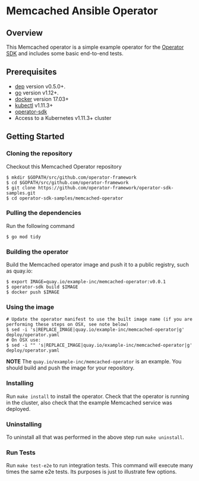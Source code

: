 # Memcached Ansible Operator

## Overview

This Memcached operator is a simple example operator for the [Operator SDK][operator_sdk] and includes some basic end-to-end tests.

## Prerequisites

- [dep][dep_tool] version v0.5.0+.
- [go][go_tool] version v1.12+.
- [docker][docker_tool] version 17.03+
- [kubectl][kubectl_tool] v1.11.3+
- [operator-sdk][operator_install]
- Access to a Kubernetes v1.11.3+ cluster

## Getting Started

### Cloning the repository

Checkout this Memcached Operator repository

```
$ mkdir $GOPATH/src/github.com/operator-framework
$ cd $GOPATH/src/github.com/operator-framework
$ git clone https://github.com/operator-framework/operator-sdk-samples.git
$ cd operator-sdk-samples/memcached-operator
```
### Pulling the dependencies

Run the following command

```
$ go mod tidy
```

### Building the operator

Build the Memcached operator image and push it to a public registry, such as quay.io:

```
$ export IMAGE=quay.io/example-inc/memcached-operator:v0.0.1
$ operator-sdk build $IMAGE
$ docker push $IMAGE
```

### Using the image

```
# Update the operator manifest to use the built image name (if you are performing these steps on OSX, see note below)
$ sed -i 's|REPLACE_IMAGE|quay.io/example-inc/memcached-operator|g' deploy/operator.yaml
# On OSX use:
$ sed -i "" 's|REPLACE_IMAGE|quay.io/example-inc/memcached-operator|g' deploy/operator.yaml
```

**NOTE** The `quay.io/example-inc/memcached-operator` is an example. You should build and push the image for your repository. 

### Installing

Run `make install` to install the operator. Check that the operator is running in the cluster, also check that the example Memcached service was deployed.

### Uninstalling 

To uninstall all that was performed in the above step run `make uninstall`.

[dep_tool]:https://golang.github.io/dep/docs/installation.html
[go_tool]:https://golang.org/dl/
[kubectl_tool]:https://kubernetes.io/docs/tasks/tools/install-kubectl/
[docker_tool]:https://docs.docker.com/install/
[operator_sdk]:https://github.com/operator-framework/operator-sdk
[operator_install]:https://github.com/operator-framework/operator-sdk/blob/master/doc/user/install-operator-sdk.md

### Run Tests

Run `make test-e2e` to run integration tests. This command will execute many times the same e2e tests. Its purposes is just to illustrate few options.